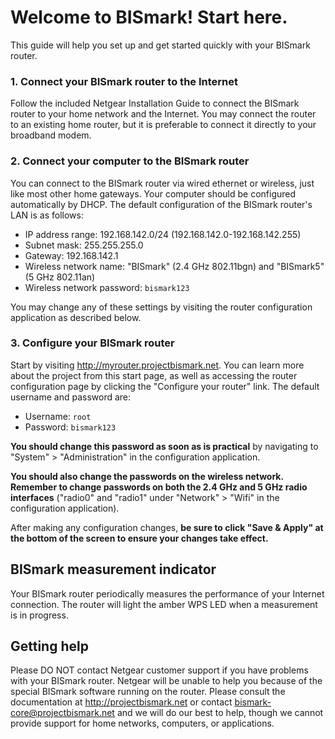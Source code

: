 Welcome to BISmark! Start here.
===============================

This guide will help you set up and get started quickly with your BISmark
router.

### 1. Connect your BISmark router to the Internet

Follow the included Netgear Installation Guide to connect the BISmark router to
your home network and the Internet. You may connect the router to an existing
home router, but it is preferable to connect it directly to your broadband
modem.

### 2. Connect your computer to the BISmark router

You can connect to the BISmark router via wired ethernet or wireless, just like
most other home gateways. Your computer should be configured automatically by
DHCP. The default configuration of the BISmark router's LAN is as follows:

- IP address range: 192.168.142.0/24 (192.168.142.0-192.168.142.255)
- Subnet mask: 255.255.255.0
- Gateway: 192.168.142.1
- Wireless network name: "BISmark" (2.4 GHz 802.11bgn) and "BISmark5" (5 GHz
  802.11an)
- Wireless network password: `bismark123`

You may change any of these settings by visiting the router configuration
application as described below.

### 3. Configure your BISmark router

Start by visiting <http://myrouter.projectbismark.net>. You can learn more
about the project from this start page, as well as accessing the router
configuration page by clicking the "Configure your router" link. The default
username and password are:

- Username: `root`
- Password: `bismark123`

**You should change this password as soon as is practical** by navigating to
"System" > "Administration" in the configuration application.

**You should also change the passwords on the wireless network. Remember to
change passwords on both the 2.4 GHz and 5 GHz radio interfaces** ("radio0" and
"radio1" under "Network" > "Wifi" in the configuration application).

After making any configuration changes, **be sure to click "Save & Apply" at the
bottom of the screen to ensure your changes take effect.**

BISmark measurement indicator
-----------------------------

Your BISmark router periodically measures the performance of your Internet
connection. The router will light the amber WPS LED when a measurement is in
progress.

Getting help
------------

Please DO NOT contact Netgear customer support if you have problems with your
BISmark router. Netgear will be unable to help you because of the special
BISmark software running on the router. Please consult the documentation at
<http://projectbismark.net> or contact <bismark-core@projectbismark.net> and we
will do our best to help, though we cannot provide support for home networks,
computers, or applications.
